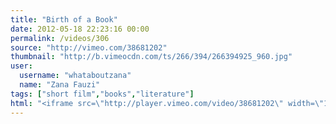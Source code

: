 ```yaml
---
title: "Birth of a Book"
date: 2012-05-18 22:23:16 00:00
permalink: /videos/306
source: "http://vimeo.com/38681202"
thumbnail: "http://b.vimeocdn.com/ts/266/394/266394925_960.jpg"
user:
  username: "whataboutzana"
  name: "Zana Fauzi"
tags: ["short film","books","literature"]
html: "<iframe src=\"http://player.vimeo.com/video/38681202\" width=\"1280\" height=\"720\" frameborder=\"0\" webkitallowfullscreen mozallowfullscreen allowfullscreen></iframe>"
---
```


